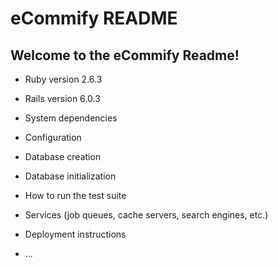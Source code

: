 # eCommify README

## Welcome to the eCommify Readme!

* Ruby version 2.6.3
* Rails version 6.0.3

* System dependencies

* Configuration

* Database creation

* Database initialization

* How to run the test suite

* Services (job queues, cache servers, search engines, etc.)

* Deployment instructions

* ...
